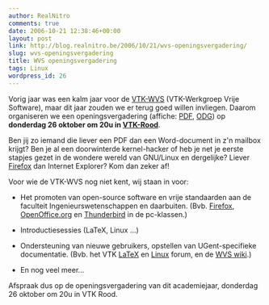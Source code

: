 ```yaml
---
author: RealNitro
comments: true
date: 2006-10-21 12:38:46+00:00
layout: post
link: http://blog.realnitro.be/2006/10/21/wvs-openingsvergadering/
slug: wvs-openingsvergadering
title: WVS openingsvergadering
tags: Linux
wordpress_id: 26
---
```


Vorig jaar was een kalm jaar voor de [VTK-WVS](http://www.vtk.ugent.be/wvs/) (VTK-Werkgroep Vrije Software), maar dit jaar zouden we er terug goed willen invliegen. Daarom organiseren we een openingsvergadering (affiche: [PDF](http://www.vtk.ugent.be/wvs/promo/affiche_openingsvergadering_2006.pdf), [ODG](http://www.vtk.ugent.be/wvs/promo/affiche_openingsvergadering_2006.odg)) op **donderdag 26 oktober om 20u in [VTK-Rood](http://www.vtk.ugent.be/virtuele_plateau/vtkrood/)**.

Ben jij zo iemand die liever een PDF dan een Word-document in z'n mailbox krijgt? Ben je al een doorwinterde kernel-hacker of heb je net je eerste stapjes gezet in de wondere wereld van GNU/Linux en dergelijke? Liever [Firefox](http://www.mozilla.com/firefox/) dan Internet Explorer? Kom dan zeker af!

Voor wie de VTK-WVS nog niet kent, wij staan in voor:

* Het promoten van open-source software en vrije standaarden aan de faculteit Ingenieurswetenschappen en daarbuiten. (Bvb. [Firefox](http://www.mozilla.com/firefox/), [OpenOffice.org](http://www.openoffice.org/) en [Thunderbird](http://www.mozilla.com/thunderbird/) in de pc-klassen.)

* Introductiesessies (LaTeX, Linux …)

* Ondersteuning van nieuwe gebruikers, opstellen van UGent-specifieke documentatie. (Bvb. het VTK [LaTeX](http://www.vtk.ugent.be/forums/viewforum.php?f=239) en [Linux](http://www.vtk.ugent.be/forums/viewforum.php?f=240) forum, en de [WVS wiki](http://www.vtk.ugent.be/wvs/wiki/index.php/Hoofdpagina).)

* En nog veel meer…

Afspraak dus op de openingsvergadering van dit academiejaar, donderdag 26 oktober om 20u in VTK Rood.
